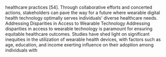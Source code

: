 healthcare practices [54]. Through collaborative efforts and concerted actions, stakeholders can pave the
way for a future where wearable digital health technology optimally serves individuals' diverse healthcare
needs.
Addressing Disparities in Access to Wearable Technology
Addressing disparities in access to wearable technology is paramount for ensuring equitable healthcare
outcomes. Studies have shed light on significant inequities in the utilization of wearable health devices,
with factors such as age, education, and income exerting influence on their adoption among individuals with